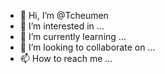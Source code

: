 - 👋 Hi, I’m @Tcheumen
- 👀 I’m interested in ...
- 🌱 I’m currently learning ...
- 💞️ I’m looking to collaborate on ...
- 📫 How to reach me ...

<!---
Tcheumen/Tcheumen is a ✨ special ✨ repository because its `README.md` (this file) appears on your GitHub profile.
You can click the Preview link to take a look at your changes.
--->
